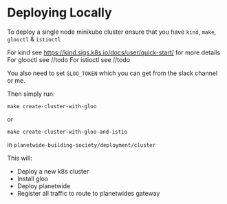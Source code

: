 # Deploying Locally

To deploy a single node minikube cluster ensure that you have `kind`, `make`, `glooctl` & `istioctl` 

For kind see https://kind.sigs.k8s.io/docs/user/quick-start/ for more details
For glooctl see //todo
For istioctl see //todo

You also need to set `GLOO_TOKEN` which you can get from the slack channel or me.

Then simply run:
```
make create-cluster-with-gloo
```
or
```
make create-cluster-with-gloo-and-istio
```

in `planetwide-building-society/deployment/cluster`


This will:
* Deploy a new k8s cluster
* Install gloo
* Deploy planetwide
* Register all traffic to route to planetwides gateway 